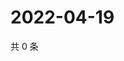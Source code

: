 # 2022-04-19

共 0 条

<!-- BEGIN WEIBO -->
<!-- 最后更新时间 Tue Apr 19 2022 13:23:18 GMT+0800 (China Standard Time) -->

<!-- END WEIBO -->
